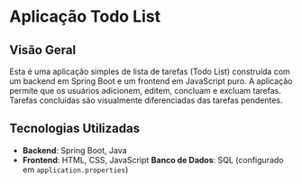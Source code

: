 # Aplicação Todo List

## Visão Geral

Esta é uma aplicação simples de lista de tarefas (Todo List) construída com um backend em Spring Boot e um frontend em JavaScript puro. A aplicação permite que os usuários adicionem, editem, concluam e excluam tarefas. Tarefas concluídas são visualmente diferenciadas das tarefas pendentes.

## Tecnologias Utilizadas

- **Backend**: Spring Boot, Java
- **Frontend**: HTML, CSS, JavaScript
**Banco de Dados**: SQL (configurado em `application.properties`)
